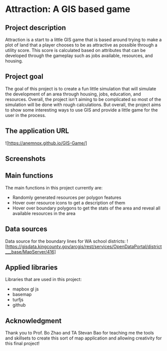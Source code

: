# Attraction: A GIS based game

## Project description

Attraction is a start to a little GIS game that is based around trying to make a
plot of land that a player chooses to be as attractive as possible through a
utility score. This score is calculated based on attributes that can be developed
through the gameplay such as jobs available, resources, and housing. 

## Project goal

The goal of this project is to create a fun little simulation that will simulate the development
of an area through housing, jobs, education, and resources. Overall, the project isn't aiming to
be complicated so most of the simulation will be done with rough calculations. But overall, the
project aims to show some interesting ways to use GIS and provide a little game for the user in
the process. 

## The application URL

![https://anemnox.github.io/GIS-Game/]

## Screenshots
## Main functions

The main functions in this project currently are:
- Randomly generated resources per polygon features
- Hover over resource icons to get a description of them
- Hover over boundary polygons to get the stats of the area and reveal all available resources in the area

## Data sources

Data source for the boundary lines for WA school districts: ![https://gisdata.kingcounty.gov/arcgis/rest/services/OpenDataPortal/district___base/MapServer/416]

## Applied libraries

Libraries that are used in this project:
- mapbox gl js
- basemap
- turfjs
- github

## Acknowledgment
Thank you to Prof. Bo Zhao and TA Stevan Bao for teaching me the tools and skillsets to create this sort of map application and allowing creativity for this final project!
